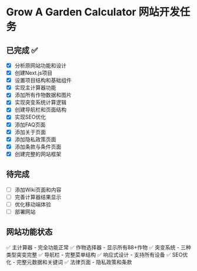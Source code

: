 # Grow A Garden Calculator 网站开发任务

## 已完成 ✅
- [x] 分析原网站功能和设计
- [x] 创建Next.js项目
- [x] 设置项目结构和基础组件
- [x] 实现主计算器功能
- [x] 添加所有作物数据和图片
- [x] 实现突变系统计算逻辑
- [x] 创建导航栏和页面结构
- [x] 实现SEO优化
- [x] 添加FAQ页面
- [x] 添加关于页面
- [x] 添加隐私政策页面
- [x] 添加条款与条件页面
- [x] 创建完整的网站框架

## 待完成
- [ ] 添加Wiki页面和内容
- [ ] 完善计算器结果显示
- [ ] 优化移动端体验
- [ ] 部署网站

## 网站功能状态
✅ 主计算器 - 完全功能正常
✅ 作物选择器 - 显示所有88+作物
✅ 突变系统 - 三种类型突变完整
✅ 导航栏 - 完整菜单结构
✅ 响应式设计 - 支持所有设备
✅ SEO优化 - 完整元数据和关键词
✅ 法律页面 - 隐私政策和条款
